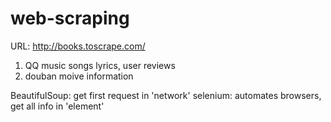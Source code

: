 # web-scraping

URL: http://books.toscrape.com/

1. QQ music songs lyrics, user reviews
2. douban moive information 


BeautifulSoup: get first request in 'network'
selenium: automates browsers, get all info in 'element'

